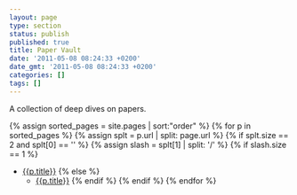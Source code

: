 ```yaml
---
layout: page
type: section
status: publish
published: true
title: Paper Vault
date: '2011-05-08 08:24:33 +0200'
date_gmt: '2011-05-08 08:24:33 +0200'
categories: []
tags: []
---
```


A collection of deep dives on papers.



{% assign sorted_pages = site.pages | sort:"order" %}
{% for p in sorted_pages %}
   {% assign splt = p.url | split: page.url %}
   {% if splt.size == 2 and splt[0] == '' %}
      {% assign slash = splt[1] | split: '/' %}
{% if slash.size == 1 %}      
- <a class="page-link" href="{{p.url | prepend: site.baseurl}}">{{p.title}}</a>
{% else %}
   - <a class="page-link" href="{{p.url | prepend: site.baseurl}}">{{p.title}}</a>
{% endif %}
   {% endif %}
{% endfor %}